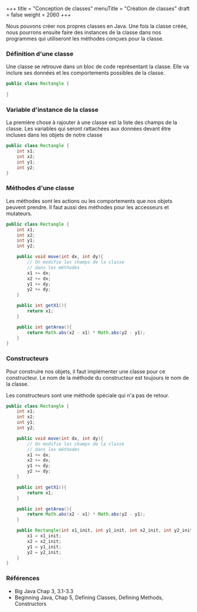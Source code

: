 +++
title = "Conception de classes"
menuTitle = "Création de classes"
draft = false
weight = 2060
+++

Nous pouvons créer nos propres classes en Java. Une fois la classe créée, nous pourrons ensuite faire des instances de la classe dans nos programmes qui utiliseront les méthodes conçues pour la classe.

### Définition d'une classe
Une classe se retrouve dans un bloc de code représentant la classe. Elle va inclure ses données et les comportements possibles de la classe.

```java
public class Rectangle {
    
}
```

### Variable d'instance de la classe
La première chose à rajouter à une classe est la liste des champs de la classe. Les variables qui seront rattachées aux données devant être incluses dans les objets de notre classe

```java
public class Rectangle {
    int x1;
    int x2;
    int y1;
    int y2;
}
```

### Méthodes d'une classe
Les méthodes sont les actions ou les comportements que nos objets peuvent prendre. Il faut aussi des méthodes pour les accesseurs et mutateurs.

```java
public class Rectangle {
    int x1;
    int x2;
    int y1;
    int y2;

    public void move(int dx, int dy){
        // On modifie les champs de la classe
        // dans les méthodes
        x1 += dx;
        x2 += dx;
        y1 += dy;
        y2 += dy;
    }

    public int getX1(){
        return x1;
    }

    public int getArea(){
        return Math.abs(x2 - x1) * Math.abs(y2 - y1);
    }
}
```

### Constructeurs
Pour construire nos objets, il faut implémenter une classe pour ce constructeur. Le nom de la méthode du constructeur est toujours le nom de la classe.

Les constructeurs sont une méthode spéciale qui n'a pas de retour.

```java
public class Rectangle {
    int x1;
    int x2;
    int y1;
    int y2;

    public void move(int dx, int dy){
        // On modifie les champs de la classe
        // dans les méthodes
        x1 += dx;
        x2 += dx;
        y1 += dy;
        y2 += dy;
    }

    public int getX1(){
        return x1;
    }

    public int getArea(){
        return Math.abs(x2 - x1) * Math.abs(y2 - y1);
    }

    public Rectangle(int x1_init, int y1_init, int x2_init, int y2_init){
        x1 = x1_init;
        x2 = x2_init;
        y1 = y1_init;
        y2 = y2_init;
    }
}
```

### Références
* Big Java Chap 3, 3.1-3.3
* Beginning Java, Chap 5, Defining Classes, Defining Methods, Constructors